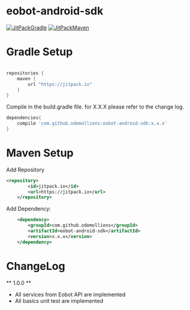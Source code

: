 # eobot-android-sdk
[![JitPackGradle](https://img.shields.io/github/tag/odemolliens/eobot-android-sdk.svg?label=gradle)](https://jitpack.io/#odemolliens/eobot-android-sdk/)
[![JitPackMaven](https://img.shields.io/github/tag/odemolliens/eobot-android-sdk.svg?label=maven)](https://jitpack.io/#odemolliens/eobot-android-sdk/)


Gradle Setup
==========
```gradle

repositories {
    maven {
        url "https://jitpack.io"
    }
}

```
Compile in the build.gradle file. for X.X.X please refer to the change log.
```gradle
dependencies{
    compile 'com.github.odemolliens:eobot-android-sdk:x.x.x'
}
  ```
  
Maven Setup
==========

  Add Repository
```xml
<repository>
	    <id>jitpack.io</id>
	    <url>https://jitpack.io</url>
	</repository>

```
  Add Dependency:
```xml
	<dependency>
	    <groupId>com.github.odemolliens</groupId>
	    <artifactId>eobot-android-sdk</artifactId>
	    <version>x.x.x</version>
	</dependency>

  ```

ChangeLog
===

** 1.0.0 **

- All services from Eobot API are implemented
- All basics unit test are implemented
